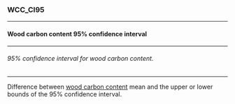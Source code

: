 ### WCC_CI95



------
#### Wood carbon content 95% confidence interval



------
###### 95% confidence interval for wood carbon content.



------
Difference between [wood carbon content](./WCC.md) mean and the upper or lower bounds of the 95% confidence interval.